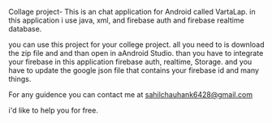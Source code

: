 Collage project- This is an chat application for Android called VartaLap. in this application i use java, xml, and firebase auth and firebase realtime database.

you can use this project for your college project. all you need to is download the zip file and and than open in aAndroid Studio. than you have to integrate your firebase in this application firebase auth, realtime, Storage.   and you have to update the google json file that contains your firebase id and many things. 

For any guidence you can contact me at sahilchauhank6428@gmail.com   

i'd like to help you for free.
